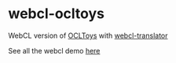 webcl-ocltoys
=============

WebCL version of [OCLToys](http://code.google.com/p/ocltoys/) with [webcl-translator](https://github.com/wolfviking0/webcl-translator)

See all the webcl demo [here](http://wolfviking0.github.io/webcl-translator/)